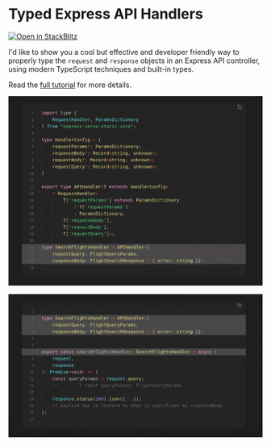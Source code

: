 # Typed Express API Handlers

[![Open in StackBlitz](https://developer.stackblitz.com/img/open_in_stackblitz.svg)](https://stackblitz.com/fork/github/chalu/tutorials-src?file=typed-express-handlers/src/flights.controller.ts&startScript=typed-express-handlers&title=Typed%20Express%20Handlers&view=editor)

I'd like to show you a cool but effective and developer friendly way to properly type the `request` and `response` objects in an Express API controller, using modern TypeScript techniques and built-in types.

Read the [full tutorial](https://chalu.hashnode.dev/a-better-developer-friendly-approach-to-typed-api-handlers-using-express-typescript) for more details.

![](./static/images/custom-handler-type-refactored.png)

![](./static/images/fully-typed-expressjs-flightsearch-handler.png)

